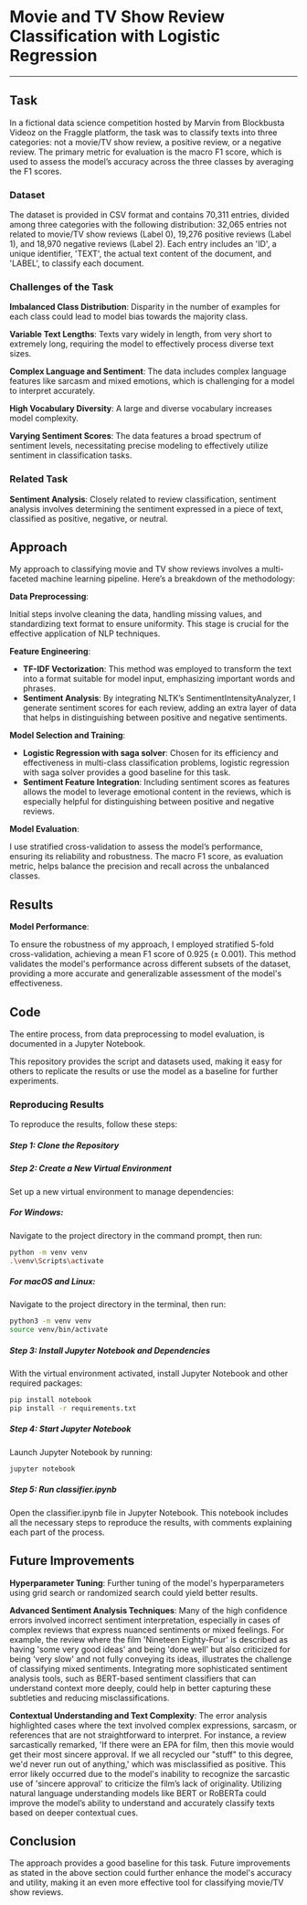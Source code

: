 # Movie and TV Show Review Classification with Logistic Regression
---

## Task

In a fictional data science competition hosted by Marvin from Blockbusta Videoz on the Fraggle platform, the task was to classify texts into three categories: not a movie/TV show review, a positive review, or a negative review. The primary metric for evaluation is the macro F1 score, which is used to assess the model’s accuracy across the three classes by averaging the F1 scores.

### Dataset

The dataset is provided in CSV format and contains 70,311 entries, divided among three categories with the following distribution: 32,065 entries not related to movie/TV show reviews (Label 0), 19,276 positive reviews (Label 1), and 18,970 negative reviews (Label 2). Each entry includes an 'ID', a unique identifier, 'TEXT', the actual text content of the document, and 'LABEL', to classify each document. 

### Challenges of the Task

**Imbalanced Class Distribution**: Disparity in the number of examples for each class could lead to model bias towards the majority class.

**Variable Text Lengths**: Texts vary widely in length, from very short to extremely long, requiring the model to effectively process diverse text sizes.

**Complex Language and Sentiment**: The data includes complex language features like sarcasm and mixed emotions, which is challenging for a model to interpret accurately.

**High Vocabulary Diversity**: A large and diverse vocabulary increases model complexity.

**Varying Sentiment Scores**: The data features a broad spectrum of sentiment levels, necessitating precise modeling to effectively utilize sentiment in classification tasks.

### Related Task

**Sentiment Analysis**: Closely related to review classification, sentiment analysis involves determining the sentiment expressed in a piece of text, classified as positive, negative, or neutral.

## Approach

My approach to classifying movie and TV show reviews involves a multi-faceted machine learning pipeline. Here’s a breakdown of the methodology:

**Data Preprocessing**: 

Initial steps involve cleaning the data, handling missing values, and standardizing text format to ensure uniformity. This stage is crucial for the effective application of NLP techniques.

**Feature Engineering**:
- **TF-IDF Vectorization**: This method was employed to transform the text into a format suitable for model input, emphasizing important words and phrases.
- **Sentiment Analysis**: By integrating NLTK’s SentimentIntensityAnalyzer, I generate sentiment scores for each review, adding an extra layer of data that helps in distinguishing between positive and negative sentiments.

**Model Selection and Training**:
- **Logistic Regression with saga solver**: Chosen for its efficiency and effectiveness in multi-class classification problems, logistic regression with saga solver provides a good baseline for this task.
- **Sentiment Feature Integration**: Including sentiment scores as features allows the model to leverage emotional content in the reviews, which is especially helpful for distinguishing between positive and negative reviews.

**Model Evaluation**:

I use stratified cross-validation to assess the model’s performance, ensuring its reliability and robustness. The macro F1 score, as evaluation metric, helps balance the precision and recall across the unbalanced classes.


## Results

**Model Performance**: 

To ensure the robustness of my approach, I employed stratified 5-fold cross-validation, achieving a mean F1 score of 0.925 (± 0.001). This method validates the model's performance across different subsets of the dataset, providing a more accurate and generalizable assessment of the model's effectiveness.

## Code

The entire process, from data preprocessing to model evaluation, is documented in a Jupyter Notebook.

This repository provides the script and datasets used, making it easy for others to replicate the results or use the model as a baseline for further experiments.

### Reproducing Results

To reproduce the results, follow these steps:

##### Step 1: Clone the Repository

##### Step 2: Create a New Virtual Environment

Set up a new virtual environment to manage dependencies:

##### For Windows:

Navigate to the project directory in the command prompt, then run:

```bash
python -m venv venv
.\venv\Scripts\activate
```
##### For macOS and Linux:

Navigate to the project directory in the terminal, then run:

```bash
python3 -m venv venv
source venv/bin/activate
```
##### Step 3: Install Jupyter Notebook and Dependencies

With the virtual environment activated, install Jupyter Notebook and other required packages:

```bash
pip install notebook
pip install -r requirements.txt
```
##### Step 4: Start Jupyter Notebook

Launch Jupyter Notebook by running:

```bash
jupyter notebook
```

##### Step 5: Run classifier.ipynb

Open the classifier.ipynb file in Jupyter Notebook. This notebook includes all the necessary steps to reproduce the results, with comments explaining each part of the process.

## Future Improvements

**Hyperparameter Tuning**: Further tuning of the model's hyperparameters using grid search or randomized search could yield better results.

**Advanced Sentiment Analysis Techniques**: Many of the high confidence errors involved incorrect sentiment interpretation, especially in cases of complex reviews that express nuanced sentiments or mixed feelings. For example, the review where the film 'Nineteen Eighty-Four' is described as having 'some very good ideas' and being 'done well' but also criticized for being 'very slow' and not fully conveying its ideas, illustrates the challenge of classifying mixed sentiments. Integrating more sophisticated sentiment analysis tools, such as BERT-based sentiment classifiers that can understand context more deeply, could help in better capturing these subtleties and reducing misclassifications.

**Contextual Understanding and Text Complexity**: The error analysis highlighted cases where the text involved complex expressions, sarcasm, or references that are not straightforward to interpret. For instance, a review sarcastically remarked, 'If there were an EPA for film, then this movie would get their most sincere approval. If we all recycled our "stuff" to this degree, we'd never run out of anything,' which was misclassified as positive. This error likely occurred due to the model's inability to recognize the sarcastic use of 'sincere approval' to criticize the film’s lack of originality. Utilizing natural language understanding models like BERT or RoBERTa could improve the model’s ability to understand and accurately classify texts based on deeper contextual cues.

## Conclusion

The approach provides a good baseline for this task. Future improvements as stated in the above section could further enhance the model's accuracy and utility, making it an even more effective tool for classifying movie/TV show reviews.
